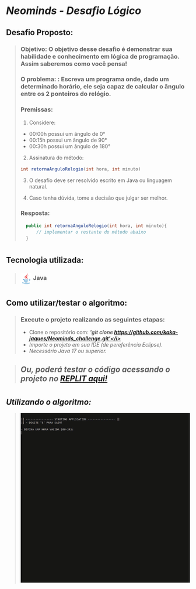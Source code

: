 # <b><i>Neominds - Desafio Lógico</b></i>

## <b>Desafio Proposto:</b>

>### <b>Objetivo:</b> O objetivo desse desafio é demonstrar sua habilidade e conhecimento em lógica de programação. Assim saberemos como você pensa!
>
>### <b>O problema:</b> : Escreva um programa onde, dado um determinado horário, ele seja capaz de calcular o ângulo entre os 2 ponteiros do relógio. 
>
>### <b>Premissas:</b>
> 1. Considere:
>   - 00:00h possui um ângulo de 0°
>   - 00:15h possui um ângulo de 90°
>   - 00:30h possui um ângulo de 180°
> 2. Assinatura do método:
> 
> ```java
> int retornaAnguloRelogio(int hora, int minuto)
> ```
> 3. O desafio deve ser resolvido escrito em Java ou linguagem natural.
>
> 4. Caso tenha dúvida, tome a decisão que julgar ser melhor.
>
> ### <b>Resposta:</b>
>
> ```java
>   public int retornaAnguloRelogio(int hora, int minuto){
>       // implementar o restante do método abaixo
>   }
> ```



#

## <b>Tecnologia utilizada:</b>

>### <img src="https://raw.githubusercontent.com/devicons/devicon/1119b9f84c0290e0f0b38982099a2bd027a48bf1/icons/java/java-original.svg" width="30px" align="center"> Java

#

## <b>Como utilizar/testar o algoritmo:</b>

>###  Execute o projeto realizando as seguintes etapas:
> - Clone o repositório com: <i><b>'git clone https://github.com/kaka-jaques/Neominds_challenge.git'</i></b> 
> - Importe o projeto em sua IDE (de pereferência Eclipse).
> - Necessário Java 17 ou superior.

>## Ou, poderá testar o código acessando o projeto no <a href="https://replit.com/@kaka-jaques/CalcRelogioAngulo" target="_blank">REPLIT aqui!</a>

#

## <b>Utilizando o algoritmo:</b>

> <img src=".\assets\projeto neominds.gif">
